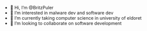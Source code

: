 - 👋 Hi, I’m @BritzPuler
- 👀 I’m interested in malware dev and software dev
- 🌱 I’m currently taking computer science in university of eldoret
- 💞️ I’m looking to collaborate on software development

<!---
BritzPuler/BritzPuler is a ✨ special ✨ repository because its `README.md` (this file) appears on your GitHub profile.
You can click the Preview link to take a look at your changes.
--->

